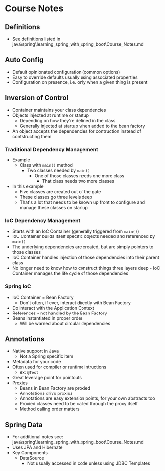 # Course Notes

## Definitions

* See definitions listed in java\spring\learning_spring_with_spring_boot\Course_Notes.md

## Auto Config

* Default opinionated configuration (common options)
* Easy to override defaults usually using associated properties
* Configuration on presence, i.e. only when a given thing is present

## Inversion of Control

* Container maintains your class dependencies
* Objects injected at runtime or startup
  * Depending on how they're defined in the class
  * Generally injected at startup when added to the bean factory
* An object accepts the dependencies for contruction instead of contstructing them

### Traditional Dependency Management

* Example
  * Class with `main()` method
    * Two classes needed by `main()`
      * One of those classes needs one more class
        * That class needs two more classes
* In this example
  * Five classes are created out of the gate
  * These classes go three levels deep
  * That's a lot that needs to be known up front to configure and manage these classes on startup

### IoC Dependency Management

* Starts with an IoC Container (generally triggered from `main()`)
* IoC Container builds itself specific objects needed and referenced by `main()`
* The underlying dependencies are created, but are simply pointers to those classes
* IoC Container handles injection of those dependencies into their parent class
* No longer need to know how to construct things three layers deep - IoC Container manages the life cycle of those dependencies

### Spring IoC

* IoC Container = Bean Factory
  * Don't often, if ever, interact directly with Bean Factory
* Do interact with the Application Context
* References - not handled by the Bean Factory
* Beans instantiated in proper order
  * Will be warned about circular dependencies

## Annotations

* Native support in Java
  * Not a Spring specific item
* Metadata for your code
* Often used for compiler or runtime intructions
  * ex: `@Test`
* Great leverage point for pointcuts
* Proxies
  * Beans in Bean Factory are proxied
  * Annotations drive proxies
  * Annotations are easy extension points, for your own abstracts too
  * Proxied classes need to be called through the proxy itself
  * Method calling order matters

## Spring Data

* For additional notes see: java\spring\learning_spring_with_spring_boot\Course_Notes.md
* Uses JPA and Hibernate
* Key Components
  * DataSource
    * Not usually accessed in code unless using JDBC Templates